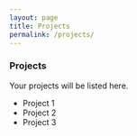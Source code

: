 ```yaml
---
layout: page
title: Projects
permalink: /projects/
---
```


### Projects
Your projects will be listed here.

- Project 1
- Project 2
- Project 3

